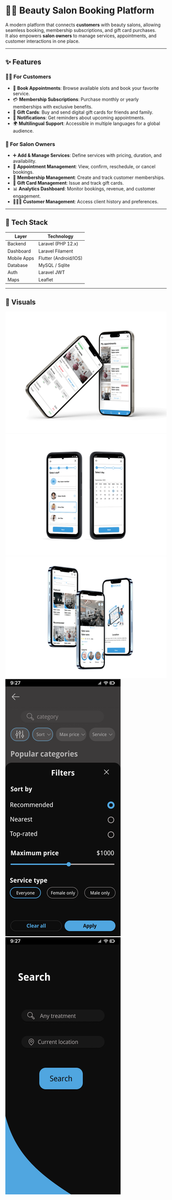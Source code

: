 # 💇‍♀️ Beauty Salon Booking Platform

A modern platform that connects **customers** with beauty salons, allowing seamless booking, membership subscriptions, and gift card purchases.  
It also empowers **salon owners** to manage services, appointments, and customer interactions in one place.  

---

## ✨ Features

### 👩‍💻 For Customers
- 📅 **Book Appointments**: Browse available slots and book your favorite service.  
- 💳 **Membership Subscriptions**: Purchase monthly or yearly memberships with exclusive benefits.  
- 🎁 **Gift Cards**: Buy and send digital gift cards for friends and family.  
- 🔔 **Notifications**: Get reminders about upcoming appointments.  
- 🌍 **Multilingual Support**: Accessible in multiple languages for a global audience.  

### 🏢 For Salon Owners
- ➕ **Add & Manage Services**: Define services with pricing, duration, and availability.  
- 📅 **Appointment Management**: View, confirm, reschedule, or cancel bookings.  
- 🪪 **Membership Management**: Create and track customer memberships.  
- 🎁 **Gift Card Management**: Issue and track gift cards.  
- 📊 **Analytics Dashboard**: Monitor bookings, revenue, and customer engagement.  
- 👩‍👩‍👧 **Customer Management**: Access client history and preferences.  

---

## 🧰 Tech Stack

| Layer        | Technology             |
|--------------|------------------------|
| Backend      | Laravel (PHP 12.x)     |
| Dashboard    | Laravel Filament       |
| Mobile Apps  | Flutter (Android/IOS)	|
| Database     | MySQL / Sqlite		|
| Auth         | Laravel JWT 		|
| Maps         | Leaflet		|


---

## 📸 Visuals

![appointment](https://github.com/Skaf-Maya/mockups/blob/main/4bookus/appointment.png)
![booking](https://github.com/Skaf-Maya/mockups/blob/main/4bookus/booking.png)
![main](https://github.com/Skaf-Maya/mockups/blob/main/4bookus/main.png)
![categories](https://github.com/Skaf-Maya/mockups/blob/main/4bookus/categories.png)
![search](https://github.com/Skaf-Maya/mockups/blob/main/4bookus/search.png)
